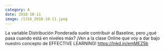 ```yaml
--- 
category: A 
date: 2018-10-11 
image: /1316_2018-10-11.jpeg 
--- 
```


La variable Distribución Ponderada suele contribuir al Baseline, pero ¿qué pasa cuando está en niveles máx? ¡Ven a la clase Online que voy a dar bajo nuestro concepto de EFFECTIVE LEARNING! https://lnkd.in/emMEZ5b